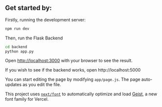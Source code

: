 

## Get started by:

Firstly, running the development server:

```bash
npm run dev
```

Then, run the Flask Backend

```bash
cd backend
python app.py
```

Open [http://localhost:3000](http://localhost:3000) with your browser to see the result. 

If you wish to see if the backend works, open http://localhost:5000

You can start editing the page by modifying `app/page.js`. The page auto-updates as you edit the file.

This project uses [`next/font`](https://nextjs.org/docs/app/building-your-application/optimizing/fonts) to automatically optimize and load [Geist](https://vercel.com/font), a new font family for Vercel.